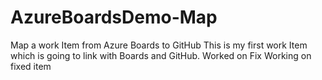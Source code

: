 # AzureBoardsDemo-Map
Map a work Item from Azure Boards to GitHub 
This is my first work Item which is going to link with Boards and GitHub.
Worked on Fix 
Working on fixed item
